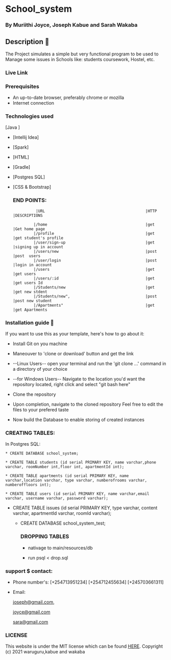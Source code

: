 # School_system

### By Muriithi Joyce, Joseph Kabue and Sarah Wakaba

## Description :notebook:

The Project simulates a simple but very functional program to be used to Manage some issues in Schools like: students coursework, Hostel, etc.
### Live Link



### Prerequisites

 * An up-to-date browser, preferably chrome or mozilla
 * Internet connection


### Technologies used

[Java ]
* [Intellij Idea]
* [Spark]
* [HTML]
* [Gradle]
* [Postgres SQL]
* [CSS & Bootstrap]

  ### END POINTS:


                |URL                                            |HTTP            |DESCRIPTIONS         
                          
               |/home                                           |get             |Get home page                       
               |/profile                                        |get             |get student's profile          
               |/user/sign-up                                   |get             |signing up in account
               |/users/new                                      |post            |post  users       
               |/user/login                                     |post            |login in account     
               |/users                                          |get             |get users                       
               |/users/:id                                      |get             |get users Id                               
               |/Students/new                                   |get             |get new stdent
               |/Students/new",                                 |post            |post new student
               |/Apartments"                                    |get             |get Apartments

### Installation guide :notebook:

  If you want to use this as your template, here's how to go about it:

  * Install Git on you machine
  * Maneouver to 'clone or download' button and get the link
  * --Linux Users-- open your terminal and run the 'git clone ...' command in a directory of your choice
  * --for Windows Users-- Navigate to the location you'd want the repository located, right click and select "git bash here"
  * Clone the repository
  * Upon completion, navigate to the cloned repository
  Feel free to edit the files to your prefered taste

  * Now build the Database to enable storing of created instances
### CREATING TABLES:
In Postgres SQL:

    * CREATE DATABASE school_system;

    * CREATE TABLE students (id serial PRIMARY KEY, name varchar,phone varchar, roomNumber int,floor int, apartmentId int);

    * CREATE TABLE apartments (id serial PRIMARY KEY, name varchar,location varchar, type varchar, numberofrooms varchar, numberoffloors int);

    * CREATE TABLE users (id serial PRIMARY KEY, name varchar,email varchar, username varchar, password varchar);

* CREATE TABLE issues (id serial PRIMARY KEY, type varchar, content varchar, apartmentId varchar, roomId varchar);
  * CREATE DATABASE school_system_test;

    ### DROPPING TABLES
     
     *  nativage to main/resources/db 
     
     * run  psql < drop.sql



### support $ contact:

* Phone number's: [+254713951234]
  [+254712455634]
  [+245703661311]
* Email:
  
  joseph@gmail.com,
  
  joyce@gmail.com
  
  sara@gmail.com
### LICENSE
 This website is under the MIT license which can be found [HERE](LICENSE).
 Copyright (c) 2021 waruguru,kabue and wakaba
